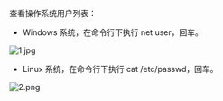 查看操作系统用户列表：

- Windows 系统，在命令行下执行 net user，回车。

![1.jpg](https://img.alibaba.com/kf/HTB1.bglGXXXXXaFXFXXq6xXFXXXt.jpg)

- Linux 系统，在命令行下执行 cat /etc/passwd，回车。

![2.png](https://img.alibaba.com/kf/HTB1XrwqGXXXXXaxXpXX760XFXXX9.png)